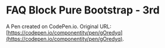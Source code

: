 # FAQ Block Pure Bootstrap - 3rd

A Pen created on CodePen.io. Original URL: [https://codepen.io/componentity/pen/gOredyq](https://codepen.io/componentity/pen/gOredyq).


